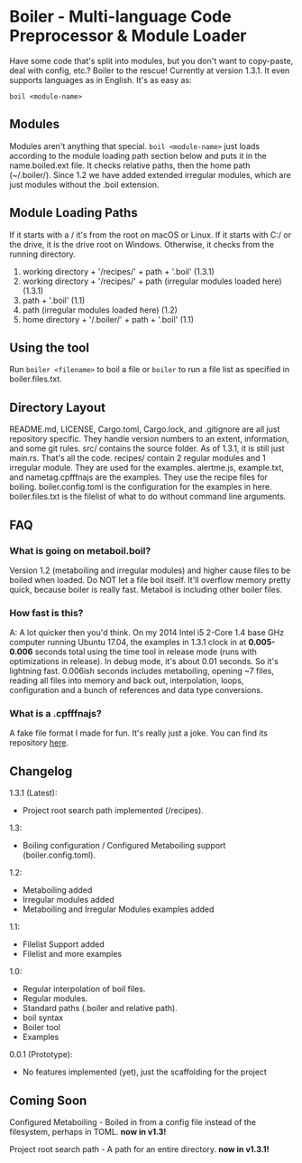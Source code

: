 # Boiler - Multi-language Code Preprocessor &amp; Module Loader
Have some code that's split into modules, but you don't want to copy-paste, deal with config, etc.?
Boiler to the rescue! Currently at version 1.3.1. It even supports languages as in English. It's as easy as:
```boiler
boil <module-name>
```

## Modules
Modules aren't anything that special. ```boil <module-name>``` just loads according to the module loading path section below and puts it in the name.boiled.ext file. It checks relative paths, then the home path (~/.boiler/). Since 1.2 we have added extended irregular modules, which are just modules without the .boil extension.

## Module Loading Paths
If it starts with a / it's from the root on macOS or Linux. If it starts with C:/ or the drive, it is the drive root on Windows. Otherwise, it checks from the running directory.
1) working directory + '/recipes/' + path + '.boil' (1.3.1)
2) working directory + '/recipes/' + path (irregular modules loaded here) (1.3.1)
3) path + '.boil' (1.1)
4) path (irregular modules loaded here) (1.2)
5) home directory + '/.boiler/' + path + '.boil' (1.1)

## Using the tool
Run ```boiler <filename>``` to boil a file or ```boiler``` to run a file list as specified in boiler.files.txt.

## Directory Layout
README.md, LICENSE, Cargo.toml, Cargo.lock, and .gitignore are all just repository specific. They handle version numbers to an extent, information, and some git rules.
src/ contains the source folder. As of 1.3.1, it is still just main.rs. That's all the code.
recipes/ contain 2 regular modules and 1 irregular module. They are used for the examples.
alertme.js, example.txt, and nametag.cpfffnajs are the examples. They use the recipe files for boiling.
boiler.config.toml is the configuration for the examples in here.
boiler.files.txt is the filelist of what to do without command line arguments.

## FAQ
### What is going on metaboil.boil?
Version 1.2 (metaboiling and irregular modules) and higher cause files to be boiled when loaded. Do NOT let a file boil itself. It'll overflow memory pretty quick, because boiler is really fast. Metaboil is including other boiler files.
### How fast is this?
A: A lot quicker then you'd think. On my 2014 Intel i5 2-Core 1.4 base GHz computer running Ubuntu 17.04, the examples in 1.3.1 clock in at **0.005-0.006** seconds total using the time tool in release mode (runs with optimizations in release). In debug mode, it's about 0.01 seconds. So it's lightning fast. 0.006ish seconds includes metaboiling, opening ~7 files, reading all files into memory and back out, interpolation, loops, configuration and a bunch of references and data type conversions.
### What is a .cpfffnajs?
A fake file format I made for fun. It's really just a joke. You can find its repository [here](https://github.com/MegosAlpha/cpfffnajs).

## Changelog
1.3.1 (Latest):
- Project root search path implemented (/recipes).

1.3:
- Boiling configuration / Configured Metaboiling support (boiler.config.toml).

1.2:
- Metaboiling added
- Irregular modules added
- Metaboiling and Irregular Modules examples added

1.1:
- Filelist Support added
- Filelist and more examples

1.0:
- Regular interpolation of boil files.
- Regular modules.
- Standard paths (.boiler and relative path).
- boil syntax
- Boiler tool
- Examples

0.0.1 (Prototype):
- No features implemented (yet), just the scaffolding for the project

## Coming Soon
Configured Metaboiling - Boiled in from a config file instead of the filesystem, perhaps in TOML. **now in v1.3!**

Project root search path - A path for an entire directory. **now in v1.3.1!**